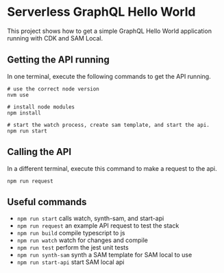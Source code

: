# Serverless GraphQL Hello World

This project shows how to get a simple GraphQL Hello World application
running with CDK and SAM Local.

## Getting the API running

In one terminal, execute the following commands to get the API running.

```
# use the correct node version
nvm use

# install node modules
npm install

# start the watch process, create sam template, and start the api.
npm run start
```

## Calling the API

In a different terminal, execute this command to make a request to the api.

```
npm run request
```

## Useful commands

 * `npm run start`   calls watch, synth-sam, and start-api
 * `npm run request` an example API request to test the stack
 * `npm run build`   compile typescript to js
 * `npm run watch`   watch for changes and compile
 * `npm run test`    perform the jest unit tests
 * `npm run synth-sam` synth a SAM template for SAM local to use
 * `npm run start-api` start SAM local api

